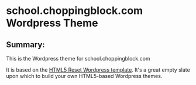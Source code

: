 #  school.choppingblock.com Wordpress Theme

## Summary:

This is the Wordpress theme for school.choppingblock.com

It is based on the [HTML5 Reset Wordpress template](https://github.com/murtaugh/HTML5-Reset-Wordpress-Theme). It's a great empty slate upon which to build your own HTML5-based Wordpress themes.